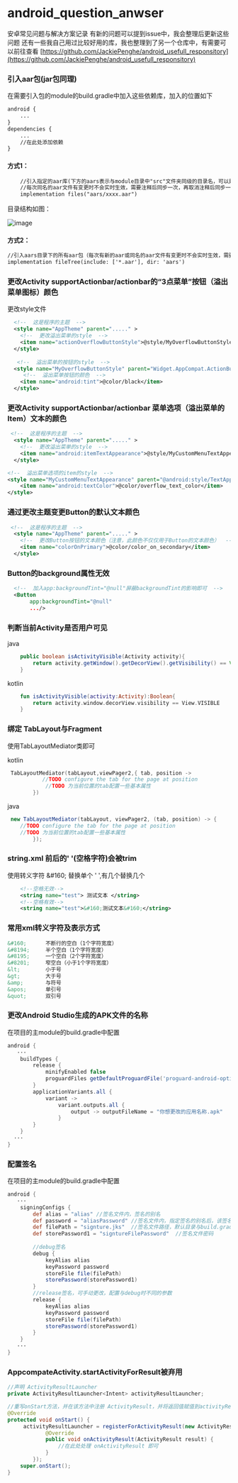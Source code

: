 # android_question_anwser
安卓常见问题与解决方案记录
有新的问题可以提到issue中，我会整理后更新这些问题
还有一些我自己用过比较好用的库，我也整理到了另一个仓库中，有需要可以前往查看 [https://github.com/JackiePenghe/android_usefull_responsitory](https://github.com/JackiePenghe/android_usefull_responsitory)

### 引入aar包(jar包同理)

在需要引入包的module的build.gradle中加入这些依赖库，加入的位置如下

```xml
android {
    ...
}
dependencies {
    ...
    //在此处添加依赖
}
```

#### 方式1：
```xml
    //引入指定的aar库(下方的aars表示与module目录中"src"文件夹同级的目录名，可以是libs，也可以是新建的其它文件目录)
    //每次同名的aar文件有变更时不会实时生效，需要注释后同步一次，再取消注释后同步一次可生效
    implementation files("aars/xxxx.aar")
```
目录结构如图：

![image](https://user-images.githubusercontent.com/20922322/184358740-5cd405cf-851d-4a16-8842-97ec7efb56ff.png)

#### 方式2：
```xml
//引入aars目录下的所有aar包（每次有新的aar或同名的aar文件有变更时不会实时生效，需要注释后同步一次，再取消注释后同步一次可生效）
implementation fileTree(include: ['*.aar'], dir: 'aars')
```


### 更改Activity supportActionbar/actionbar的“3点菜单”按钮（溢出菜单图标）颜色

更改style文件

```xml
  <!--  这是程序的主题  -->
  <style name="AppTheme" parent="....." >
    <!--  更改溢出菜单的style  -->
    <item name="actionOverflowButtonStyle">@style/MyOverflowButtonStyle</item>
  </style>
  
   <!--  溢出菜单的按钮的style  -->
  <style name="MyOverflowButtonStyle" parent="Widget.AppCompat.ActionButton.Overflow">
     <!--  溢出菜单按钮的颜色  -->
    <item name="android:tint">@color/black</item>
  </style>
```

### 更改Activity supportActionbar/actionbar 菜单选项（溢出菜单的Item）文本的颜色

```xml
 <!--  这是程序的主题  -->
  <style name="AppTheme" parent="....." >
    <!--  更改溢出菜单的style  -->
    <item name="android:itemTextAppearance">@style/MyCustomMenuTextAppearance</item>
  </style>

<!--  溢出菜单选项的item的style  -->
<style name="MyCustomMenuTextAppearance" parent="@android:style/TextAppearance.Widget.IconMenu.Item">
    <item name="android:textColor">@color/overflow_text_color</item>
</style>
```

### 通过更改主题变更Button的默认文本颜色

```xml
 <!--  这是程序的主题  -->
  <style name="AppTheme" parent="....." >
    <!--  更改Button按钮的文本颜色（注意，此颜色不仅仅用于Button的文本颜色）  -->
    <item name="colorOnPrimary">@color/color_on_secondary</item>
  </style>
```

### Button的background属性无效

```xml
  <!--  加入app:backgroundTint="@null"屏蔽backgroundTint的影响即可  -->
  <Button
       app:backgroundTint="@null"
       .../>
```

### 判断当前Activity是否用户可见

java

```java
    public boolean isActivityVisible(Activity activity){
        return activity.getWindow().getDecorView().getVisibility() == View.VISIBLE;
    }
```

kotlin

```kotlin
    fun isActivityVisible(activity:Activity):Boolean{
        return activity.window.decorView.visibility == View.VISIBLE
    }
```

### 绑定 TabLayout与Fragment

使用TabLayoutMediator类即可

kotlin

```kotlin
 TabLayoutMediator(tabLayout,viewPager2,{ tab, position ->
           //TODO configure the tab for the page at position
            //TODO 为当前位置的tab配置一些基本属性
        }) 
```

java

```java
 new TabLayoutMediator(tabLayout, viewPager2, (tab, position) -> {
    //TODO configure the tab for the page at position
    //TODO 为当前位置的tab配置一些基本属性
        });
```

### string.xml 前后的' '(空格字符)会被trim

使用转义字符 &amp;#160; 替换单个 ' ',有几个替换几个

```xml
    <!--空格无效-->
    <string name="test"> 测试文本 </string>
    <!--空格有效-->
    <string name="test">&#160;测试文本&#160;</string>
```


### 常用xml转义字符及表示方式

```xml
&#160;      不断行的空白（1个字符宽度）
&#8194;     半个空白（1个字符宽度）
&#8195;     一个空白（2个字符宽度）
&#8201;     窄空白（小于1个字符宽度）
&lt;        小于号  
&gt;        大于号  
&amp;       与符号  
&apos;      单引号  
&quot;      双引号
```

### 更改Android Studio生成的APK文件的名称

在项目的主module的build.gradle中配置

```gradle
android {
   ···
    buildTypes {
        release {
            minifyEnabled false
            proguardFiles getDefaultProguardFile('proguard-android-optimize.txt'), 'proguard-rules.pro'
        }
        applicationVariants.all {
            variant ->
                variant.outputs.all {
                    output -> outputFileName = "你想更改的应用名称.apk"
                }
        }
    }
  ···
}
```

### 配置签名

在项目的主module的build.gradle中配置

```gradle
android {
   ···
    signingConfigs {
        def alias = "alias" //签名文件内，签名的别名
        def password = "aliasPassword" //签名文件内，指定签名的别名后，该签名的密码
        def filePath = "signture.jks"  //签名文件路径，默认目录与build.gradle文件路径一致，可用 "./" 或 "../"配置相对路径，也可直接填入完整的绝对路径
        def storePassword1 = "signtureFilePassword"  //签名文件密码
        
        //debug签名
        debug {
            keyAlias alias
            keyPassword password
            storeFile file(filePath)
            storePassword(storePassword1)
        }
        //release签名，可手动更改，配置与debug时不同的参数
        release {
            keyAlias alias
            keyPassword password
            storeFile file(filePath)
            storePassword(storePassword1)
        }
    }
   ···
}
```

### AppcompateActivity.startActivityForResult被弃用
```java
//声明 ActivityResultLauncher
private ActivityResultLauncher<Intent> activityResultLauncher;

//重写onStart方法，并在该方法中注册 ActivityResult，并将返回值赋值到activityResultLauncher
@Override
protected void onStart() {
     activityResultLauncher = registerForActivityResult(new ActivityResultContracts.StartActivityForResult(), new ActivityResultCallback<ActivityResult>() {
            @Override
            public void onActivityResult(ActivityResult result) {
                //在此处处理 onActivityResult 即可
            }
        });
    super.onStart();
}
```
